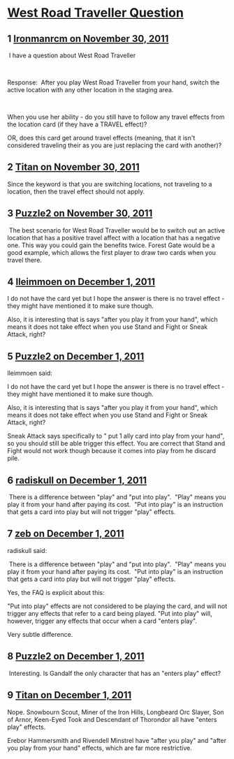 # [West Road Traveller Question](https://community.fantasyflightgames.com/topic/56986-west-road-traveller-question/)

## 1 [Ironmanrcm on November 30, 2011](https://community.fantasyflightgames.com/topic/56986-west-road-traveller-question/?do=findComment&comment=562295)

 I have a question about West Road Traveller

 

Response:  After you play West Road Traveller from your hand, switch the active location with any other location in the staging area.

 

When you use her ability - do you still have to follow any travel effects from the location card (if they have a TRAVEL effect)?

OR, does this card get around travel effects (meaning, that it isn't considered traveling their as you are just replacing the card with another)?

## 2 [Titan on November 30, 2011](https://community.fantasyflightgames.com/topic/56986-west-road-traveller-question/?do=findComment&comment=562301)

Since the keyword is that you are switching locations, not traveling to a location, then the travel effect should not apply.

## 3 [Puzzle2 on November 30, 2011](https://community.fantasyflightgames.com/topic/56986-west-road-traveller-question/?do=findComment&comment=562334)

 The best scenario for West Road Traveller would be to switch out an active location that has a positive travel affect with a location that has a negative one. This way you could gain the benefits twice. Forest Gate would be a good example, which allows the first player to draw two cards when you travel there.

## 4 [lleimmoen on December 1, 2011](https://community.fantasyflightgames.com/topic/56986-west-road-traveller-question/?do=findComment&comment=562448)

I do not have the card yet but I hope the answer is there is no travel effect - they might have mentioned it to make sure though.

Also, it is interesting that is says "after you play it from your hand", which means it does not take effect when you use Stand and Fight or Sneak Attack, right?

## 5 [Puzzle2 on December 1, 2011](https://community.fantasyflightgames.com/topic/56986-west-road-traveller-question/?do=findComment&comment=562486)

lleimmoen said:

I do not have the card yet but I hope the answer is there is no travel effect - they might have mentioned it to make sure though.

Also, it is interesting that is says "after you play it from your hand", which means it does not take effect when you use Stand and Fight or Sneak Attack, right?



Sneak Attack says specifically to " put 1 ally card into play from your hand", so you should still be able trigger this effect. You are correct that Stand and Fight would not work though because it comes into play from he discard pile.

## 6 [radiskull on December 1, 2011](https://community.fantasyflightgames.com/topic/56986-west-road-traveller-question/?do=findComment&comment=562498)

 There is a difference between "play" and "put into play".  "Play" means you play it from your hand after paying its cost.  "Put into play" is an instruction that gets a card into play but will not trigger "play" effects.

## 7 [zeb on December 1, 2011](https://community.fantasyflightgames.com/topic/56986-west-road-traveller-question/?do=findComment&comment=562517)

radiskull said:

 There is a difference between "play" and "put into play".  "Play" means you play it from your hand after paying its cost.  "Put into play" is an instruction that gets a card into play but will not trigger "play" effects.



Yes, the FAQ is explicit about this:

"Put into play" effects
are not considered to be playing the card, and will not
trigger any effects that refer to a card being played.
"Put into play" will, however, trigger any effects that
occur when a card "enters play".

Very subtle difference.

## 8 [Puzzle2 on December 1, 2011](https://community.fantasyflightgames.com/topic/56986-west-road-traveller-question/?do=findComment&comment=562772)

 Interesting. Is Gandalf the only character that has an "enters play" effect?

## 9 [Titan on December 1, 2011](https://community.fantasyflightgames.com/topic/56986-west-road-traveller-question/?do=findComment&comment=562779)

Nope. Snowbourn Scout, Miner of the Iron Hills, Longbeard Orc Slayer, Son of Arnor, Keen-Eyed Took and Descendant of Thorondor all have "enters play" effects. 

Erebor Hammersmith and Rivendell Minstrel have "after you play" and "after you play from your hand" effects, which are far more restrictive.
 

